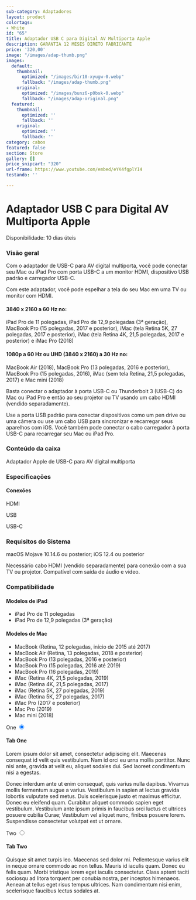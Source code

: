 ```yaml
---
sub-category: Adaptadores
layout: product
colortags:
- White
id: "65"
title: Adaptador USB C para Digital AV Multiporta Apple
description: GARANTIA 12 MESES DIRETO FABRICANTE
price: '320,00'
image: "/images/adap-thumb.png"
images:
  default:
    thumbnail:
      optimized: "/images/bir10-xyugw-0.webp"
      fallback: "/images/adap-thumb.png"
    original:
      optimized: "/images/bunz6-p0bsk-0.webp"
      fallback: "/images/adap-original.png"
  featured:
    thumbnail:
      optimized: ''
      fallback: ''
    original:
      optimized: ''
      fallback: ''
category: cabos
featured: false
section: Store
gallery: []
price_snipcart: "320"
url-frame: https://www.youtube.com/embed/eYK4fgplYI4
testando: ''

---
```

# Adaptador USB C para Digital AV Multiporta Apple

Disponibilidade: 10 dias úteis

### Visão geral

Com o adaptador de USB-C para AV digital multiporta, você pode conectar seu Mac ou iPad Pro com porta USB-C a um monitor HDMI, dispositivo USB padrão e carregador USB-C.

Com este adaptador, você pode espelhar a tela do seu Mac em uma TV ou monitor com HDMI.

#### 3840 x 2160 a 60 Hz no:

iPad Pro de 11 polegadas, iPad Pro de 12,9 polegadas (3ª geração), MacBook Pro (15 polegadas, 2017 e posterior), iMac (tela Retina 5K, 27 polegadas, 2017 e posterior), iMac (tela Retina 4K, 21,5 polegadas, 2017 e posterior) e iMac Pro (2018)

#### 1080p a 60 Hz ou UHD (3840 x 2160) a 30 Hz no:

MacBook Air (2018), MacBook Pro (13 polegadas, 2016 e posterior), MacBook Pro (15 polegadas, 2016), iMac (sem tela Retina, 21,5 polegadas, 2017) e Mac mini (2018)

Basta conectar o adaptador à porta USB-C ou Thunderbolt 3 (USB-C) do Mac ou iPad Pro e então ao seu projetor ou TV usando um cabo HDMI (vendido separadamente).

Use a porta USB padrão para conectar dispositivos como um pen drive ou uma câmera ou use um cabo USB para sincronizar e recarregar seus aparelhos com iOS. Você também pode conectar o cabo carregador à porta USB-C para recarregar seu Mac ou iPad Pro.

### Conteúdo da caixa

Adaptador Apple de USB-C para AV digital multiporta

### Especificações

#### Conexões

HDMI

USB

USB-C

### Requisitos do Sistema

macOS Mojave 10.14.6 ou posterior; iOS 12.4 ou posterior

Necessário cabo HDMI (vendido separadamente) para conexão com a sua TV ou projetor. Compatível com saída de áudio e vídeo.

### Compatibilidade

#### Modelos de iPad

* iPad Pro de 11 polegadas
* iPad Pro de 12,9 polegadas (3ª geração)

#### Modelos de Mac

* MacBook (Retina, 12 polegadas, início de 2015 até 2017)
* MacBook Air (Retina, 13 polegadas, 2018 e posterior)
* MacBook Pro (13 polegadas, 2016 e posterior)
* MacBook Pro (15 polegadas, 2016 até 2019)
* MacBook Pro (16 polegadas, 2019)
* iMac (Retina 4K, 21,5 polegadas, 2019)
* iMac (Retina 4K, 21,5 polegadas, 2017)
* iMac (Retina 5K, 27 polegadas, 2019)
* iMac (Retina 5K, 27 polegadas, 2017)
* iMac Pro (2017 e posterior)
* Mac Pro (2019)
* Mac mini (2018)

<div class="tabs">
<div class="tab-2">
<label for="tab2-1">One</label>
<input id="tab2-1" name="tabs-two" type="radio" checked="checked">
<div>
<h4>Tab One</h4>
<p>Lorem ipsum dolor sit amet, consectetur adipiscing elit. Maecenas consequat id velit quis vestibulum. Nam id orci eu urna mollis porttitor. Nunc nisi ante, gravida at velit eu, aliquet sodales dui. Sed laoreet condimentum nisi a egestas.</p><p>Donec interdum ante ut enim consequat, quis varius nulla dapibus. Vivamus mollis fermentum augue a varius. Vestibulum in sapien at lectus gravida lobortis vulputate sed metus. Duis scelerisque justo et maximus efficitur. Donec eu eleifend quam. Curabitur aliquet commodo sapien eget vestibulum. Vestibulum ante ipsum primis in faucibus orci luctus et ultrices posuere cubilia Curae; Vestibulum vel aliquet nunc, finibus posuere lorem. Suspendisse consectetur volutpat est ut ornare.</p>
</div>
</div>
<div class="tab-2">
<label for="tab2-2">Two</label>
<input id="tab2-2" name="tabs-two" type="radio">
<div>
<h4>Tab Two</h4>
<p>Quisque sit amet turpis leo. Maecenas sed dolor mi. Pellentesque varius elit in neque ornare commodo ac non tellus. Mauris id iaculis quam. Donec eu felis quam. Morbi tristique lorem eget iaculis consectetur. Class aptent taciti sociosqu ad litora torquent per conubia nostra, per inceptos himenaeos. Aenean at tellus eget risus tempus ultrices. Nam condimentum nisi enim, scelerisque faucibus lectus sodales at.</p>
</div>
</div>
</div>